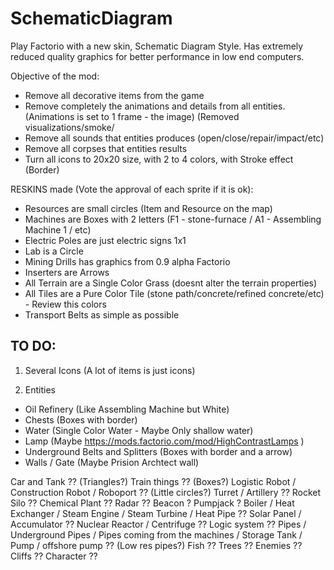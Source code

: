 # SchematicDiagram
Play Factorio with a new skin, Schematic Diagram Style. Has extremely reduced quality graphics for better performance in low end computers.


Objective of the mod:
- Remove all decorative items from the game
- Remove completely the animations and details from all entities. (Animations is set to 1 frame - the image) (Removed visualizations/smoke/
- Remove all sounds that entities produces (open/close/repair/impact/etc)
- Remove all corpses that entities results
- Turn all icons to 20x20 size, with 2 to 4 colors, with Stroke effect (Border)


RESKINS made (Vote the approval of each sprite if it is ok):
- Resources are small circles (Item and Resource on the map)
- Machines are Boxes with 2 letters (F1 - stone-furnace / A1 - Assembling Machine 1 / etc)
- Electric Poles are just electric signs 1x1
- Lab is a Circle
- Mining Drills has graphics from 0.9 alpha Factorio
- Inserters are Arrows
- All Terrain are a Single Color Grass (doesnt alter the terrain properties)
- All Tiles are a Pure Color Tile (stone path/concrete/refined concrete/etc) - Review this colors
- Transport Belts as simple as possible




TO DO:
------
1. Several Icons  (A lot of items is just icons)

2. Entities
- Oil Refinery (Like Assembling Machine but White)
- Chests  (Boxes with border)
- Water (Single Color Water - Maybe Only shallow water)
- Lamp (Maybe https://mods.factorio.com/mod/HighContrastLamps )
- Underground Belts and Splitters (Boxes with border and a arrow)
- Walls / Gate  (Maybe Prision Archtect wall)

Car and Tank ??  (Triangles?)
Train things ??  (Boxes?)
Logistic Robot / Construction Robot / Roboport ??  (Little circles?)
Turret / Artillery ??
Rocket Silo ??
Chemical Plant ??
Radar ??
Beacon ?
Pumpjack ?
Boiler / Heat Exchanger / Steam Engine / Steam Turbine / Heat Pipe ??
Solar Panel / Accumulator ??
Nuclear Reactor / Centrifuge  ??
Logic system ?? 
Pipes / Underground Pipes / Pipes coming from the machines / Storage Tank / Pump / offshore pump  ?? (Low res pipes?)
Fish ??
Trees  ??
Enemies  ??
Cliffs ??
Character ??
